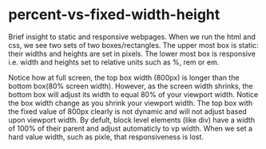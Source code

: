 # percent-vs-fixed-width-height
Brief insight to static and responsive webpages. When we run the html and css, we see two sets of two boxes/rectangles. The upper most box is static: their widths and heights are set in pixels. The lower most box is responsive i.e. width and heights set to relative units such as %, rem or em. 

Notice how at full screen, the top box width (800px) is longer than the bottom box(80% screen width).
However, as the screen width shrinks, the bottom box will adjust its width to equal 80% of your viewport width.
Notice the box width change as you shrink your viewport width.
The top box with the fixed value of 800px clearly is not dynamic and will not adjust based upon viewport width.
By defult, block level elements (like div) have a width of 100% of their parent and adjust automaticly to vp width.
When we set a hard value width, such as pixle, that responsiveness is lost.
